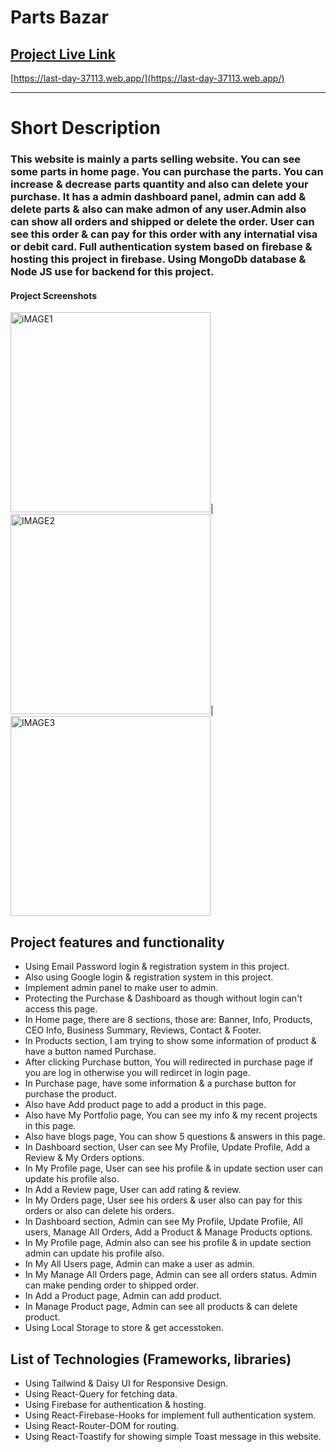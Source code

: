 # Parts Bazar

## [Project Live Link](https://last-day-37113.web.app/)

[https://last-day-37113.web.app/](https://last-day-37113.web.app/)

---

# Short Description

### This website is mainly a parts selling website. You can see some parts in home page. You can purchase the parts. You can increase & decrease parts quantity and also can delete your purchase. It has a admin dashboard panel, admin can add & delete parts & also can make admon of any user.Admin also can show all orders and shipped or delete the order. User can see this order & can pay for this order with any internatial visa or debit card. Full authentication system based on firebase & hosting this project in firebase. Using MongoDb database & Node JS use for backend for this project.

#### Project Screenshots
<img width="320" alt="iMAGE1" src="https://i.ibb.co/KWSrTm0/PARTSBAZAR.png">|<img width="320" alt="IMAGE2" src="https://i.ibb.co/8Mr2QB2/PARTSBAZAR3.png">|<img width="320" alt="IMAGE3" src="https://i.ibb.co/tZx3Mkv/PARTSBAZAR2.png">

## Project features and functionality

- Using Email Password login & registration system in this project.
- Also using Google login & registration system in this project.
- Implement admin panel to make user to admin.
- Protecting the Purchase & Dashboard as though without login can't access this page.
- In Home page, there are 8 sections, those are: Banner, Info, Products, CEO Info, Business Summary, Reviews, Contact & Footer.
- In Products section, I am trying to show some information of product & have a button named Purchase.
- After clicking Purchase button, You will redirected in purchase page if you are log in otherwise you will redircet in login page.
- In Purchase page, have some information & a purchase button for purchase the product.
- Also have Add product page to add a product in this page.
- Also have My Portfolio page, You can see my info & my recent projects in this page.
- Also have blogs page, You can show 5 questions & answers in this page.
- In Dashboard section, User can see My Profile, Update Profile, Add a Review & My Orders options.
- In My Profile page, User can see his profile & in update section user can update his profile also.
- In Add a Review page, User can add rating & review.
- In My Orders page, User see his orders & user also can pay for this orders or also can delete his orders.
- In Dashboard section, Admin can see My Profile, Update Profile, All users, Manage All Orders, Add a Product & Manage Products options.
- In My Profile page, Admin also can see his profile & in update section admin can update his profile also.
- In My All Users page, Admin can make a user as admin.
- In My Manage All Orders page, Admin can see all orders status. Admin can make pending order to shipped order.
- In Add a Product page, Admin can add product.
- In Manage Product page, Admin can see all products & can delete product.
- Using Local Storage to store & get accesstoken.

## List of Technologies (Frameworks, libraries)

- Using Tailwind & Daisy UI for Responsive Design.
- Using React-Query for fetching data.
- Using Firebase for authentication & hosting.
- Using React-Firebase-Hooks for implement full authentication system.
- Using React-Router-DOM for routing.
- Using React-Toastify for showing simple Toast message in this website.
